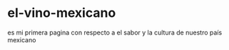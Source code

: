 # el-vino-mexicano
es mi primera pagina con respecto a el sabor y la cultura de nuestro país mexicano 
